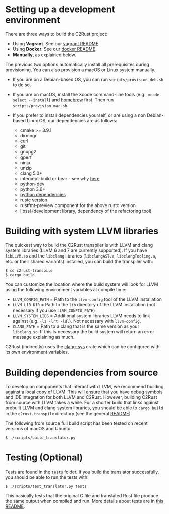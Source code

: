 # Setting up a development environment

There are three ways to build the C2Rust project:

- Using **Vagrant**. See our [vagrant README](../vagrant/README.md).
- Using **Docker**. See our [docker README](../docker/README.md).
- **Manually**, as explained below.

The previous two options automatically install all prerequisites during provisioning. You can also provision a macOS or Linux system manually.

* If you are on a Debian-based OS, you can run `scripts/provision_deb.sh` to do so.

* If you are on macOS, install the Xcode command-line tools (e.g., `xcode-select --install`) and [homebrew](https://brew.sh/) first. Then run `scripts/provision_mac.sh`.

* If you prefer to install dependencies yourself, or are using a non Debian-based Linux OS, our dependencies are as follows:
    - cmake >= 3.9.1
    - dirmngr
    - curl
    - git
    - gnupg2
    - gperf
    - ninja
    - unzip
    - clang 5.0+
    - intercept-build or bear - see why [here](#generating-compile_commandsjson-files)
    - python-dev
    - python 3.6+
    - [python dependencies](../scripts/requirements.txt)
    - rustc [version](../rust-toolchain)
    - rustfmt-preview component for the above rustc version
    - libssl (development library, dependency of the refactoring tool)

# Building with system LLVM libraries

The quickest way to build the C2Rust transpiler is with LLVM and clang system libraries (LLVM 6 and 7 are currently supported). If you have `libLLVM.so` and the `libclang` libraries (`libclangAST.a`, `libclangTooling.a`, etc. or their shared variants) installed, you can build the transpiler with:

    $ cd c2rust-transpile
    $ cargo build

You can customize the location where the build system will look for LLVM using the following environment variables at compile time:

- `LLVM_CONFIG_PATH` = Path to the `llvm-config` tool of the LLVM installation
- `LLVM_LIB_DIR` = Path to the `lib` directory of the LLVM installation (not necessary if you use `LLVM_CONFIG_PATH`)
- `LLVM_SYSTEM_LIBS` = Additional system libraries LLVM needs to link against (e.g. `-lz -lrt -ldl`). Not necessary with `llvm-config`.
- `CLANG_PATH` = Path to a clang that is the same version as your `libclang.so`. If this is necessary the build system will return an error message explaining as much.

C2Rust (indirectly) uses the [clang-sys](https://crates.io/crates/clang-sys) crate which can be configured with its own environment variables.


# Building dependencies from source

To develop on components that interact with LLVM, we recommend building against a local copy of LLVM. This will ensure that you have debug symbols and IDE integration for both LLVM and C2Rust. However, building C2Rust from source with LLVM takes a while. For a shorter build that links against prebuilt LLVM and clang system libraries, you should be able to `cargo build` in the `c2rust-transpile` directory (see the general [README](../README.md)).

The following from source full build script has been tested on recent versions of macOS and Ubuntu:

    $ ./scripts/build_translator.py


# Testing (Optional)

Tests are found in the [`tests`](../tests) folder. If you build the translator successfully, you should be able to run the tests with:

    $ ./scripts/test_translator.py tests

This basically tests that the original C file and translated Rust file produce the same output when compiled and run. More details about tests are in [this README](../tests/README.md).


